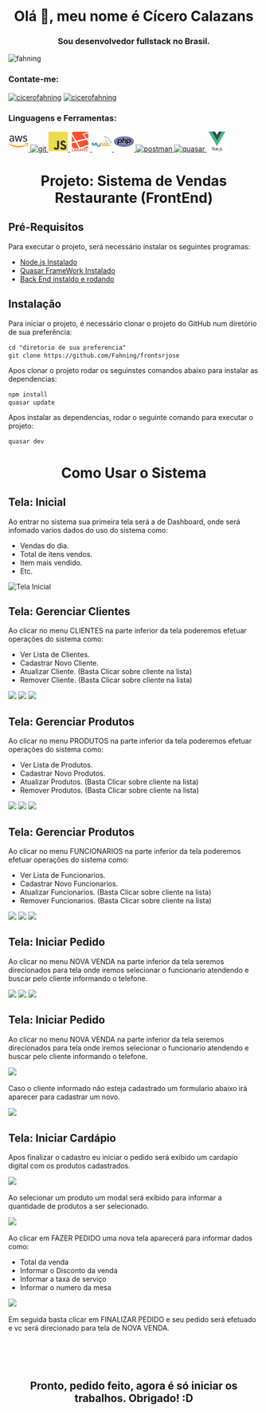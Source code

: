 <h1 align="center">Olá 👋, meu nome é Cícero Calazans</h1>
<h3 align="center">Sou desenvolvedor fullstack no Brasil.</h3>

<p align="left"> <img src="https://komarev.com/ghpvc/?username=fahning&label=Profile%20views&color=0e75b6&style=flat" alt="fahning" /> </p>

<h3 align="left">Contate-me:</h3>
<p align="left">
<a href="https://linkedin.com/in/cicerofahning" target="blank"><img align="center" src="https://cdn.jsdelivr.net/npm/simple-icons@3.0.1/icons/linkedin.svg" alt="cicerofahning" height="30" width="40" /></a>
<a href="https://fb.com/cicerofahning" target="blank"><img align="center" src="https://cdn.jsdelivr.net/npm/simple-icons@3.0.1/icons/facebook.svg" alt="cicerofahning" height="30" width="40" /></a>
</p>

<h3 align="left">Linguagens e Ferramentas:</h3>
<p align="left"> <a href="https://aws.amazon.com" target="_blank"> <img src="https://raw.githubusercontent.com/devicons/devicon/master/icons/amazonwebservices/amazonwebservices-original-wordmark.svg" alt="aws" width="40" height="40"/> </a> <a href="https://git-scm.com/" target="_blank"> <img src="https://www.vectorlogo.zone/logos/git-scm/git-scm-icon.svg" alt="git" width="40" height="40"/> </a> <a href="https://developer.mozilla.org/en-US/docs/Web/JavaScript" target="_blank"> <img src="https://raw.githubusercontent.com/devicons/devicon/master/icons/javascript/javascript-original.svg" alt="javascript" width="40" height="40"/> </a> <a href="https://laravel.com/" target="_blank"> <img src="https://raw.githubusercontent.com/devicons/devicon/master/icons/laravel/laravel-plain-wordmark.svg" alt="laravel" width="40" height="40"/> </a> <a href="https://www.mysql.com/" target="_blank"> <img src="https://raw.githubusercontent.com/devicons/devicon/master/icons/mysql/mysql-original-wordmark.svg" alt="mysql" width="40" height="40"/> </a> <a href="https://www.php.net" target="_blank"> <img src="https://raw.githubusercontent.com/devicons/devicon/master/icons/php/php-original.svg" alt="php" width="40" height="40"/> </a> <a href="https://postman.com" target="_blank"> <img src="https://www.vectorlogo.zone/logos/getpostman/getpostman-icon.svg" alt="postman" width="40" height="40"/> </a> <a href="https://quasar.dev/" target="_blank"> <img src="https://cdn.quasar.dev/logo/svg/quasar-logo.svg" alt="quasar" width="40" height="40"/> </a> <a href="https://vuejs.org/" target="_blank"> <img src="https://raw.githubusercontent.com/devicons/devicon/master/icons/vuejs/vuejs-original-wordmark.svg" alt="vuejs" width="40" height="40"/> </a> </p>

<h1 align="center">Projeto: Sistema de Vendas Restaurante (FrontEnd)</h1>


## Pré-Requisitos

Para executar o projeto, será necessário instalar os seguintes programas:

- [Node.js Instalado](https://nodejs.org/en/)
- [Quasar FrameWork Instalado](https://quasar.dev/start/quasar-cli)
- [Back End instaldo e rodando](https://github.com/Fahning/backsrjose)


## Instalação

Para iniciar o projeto, é necessário clonar o projeto do GitHub num diretório de sua preferência:

```shell
cd "diretorio de sua preferencia"
git clone https://github.com/Fahning/frontsrjose
```

Apos clonar o projeto rodar os seguinstes comandos abaixo para instalar as dependencias:

```shell
npm install
quasar update
```

Apos instalar as dependencias, rodar o seguinte comando para executar o projeto:

```shell
quasar dev
```


<h1 align="center">Como Usar o Sistema</h1>

## Tela: Inicial

Ao entrar no sistema sua primeira tela será a de Dashboard, onde será infomado varios dados do uso do sistema como:
<ul>
<li>Vendas do dia.</li>
<li>Total de itens vendos.</li>
<li>Item mais vendido.</li>
<li>Etc.</li>
</ul>


![Tela Inicial](https://uploaddeimagens.com.br/images/003/156/268/original/Tela_Dashboard.png?1616962028)

## Tela: Gerenciar Clientes

Ao clicar no menu CLIENTES na parte inferior da tela poderemos efetuar operações do sistema como:
<ul>
<li>Ver Lista de Clientes.</li>
<li>Cadastrar Novo Cliente.</li>
<li>Atualizar Cliente. (Basta Clicar sobre cliente na lista)</li>
<li>Remover Cliente. (Basta Clicar sobre cliente na lista)</li>
</ul>


<img src="https://uploaddeimagens.com.br/images/003/156/278/original/Tela_Lista_de_Clientes.png?1616962425">
<img src="https://uploaddeimagens.com.br/images/003/156/282/original/Tela_Novo_Cliente.png?1616962716">
<img src="https://uploaddeimagens.com.br/images/003/156/283/original/Tela_Edita_Cliente.png?1616962750">


## Tela: Gerenciar Produtos

Ao clicar no menu PRODUTOS na parte inferior da tela poderemos efetuar operações do sistema como:
<ul>
<li>Ver Lista de Produtos.</li>
<li>Cadastrar Novo Produtos.</li>
<li>Atualizar Produtos. (Basta Clicar sobre cliente na lista)</li>
<li>Remover Produtos. (Basta Clicar sobre cliente na lista)</li>
</ul>


<img src="https://uploaddeimagens.com.br/images/003/156/284/original/Tela_Lista_Produtos.png?1616962847">
<img src="https://uploaddeimagens.com.br/images/003/156/286/original/Tela_Novo_Produto.png?1616962884">
<img src="https://uploaddeimagens.com.br/images/003/156/287/original/Tela_Edita_Produto.png?1616962909">


## Tela: Gerenciar Produtos

Ao clicar no menu FUNCIONARIOS na parte inferior da tela poderemos efetuar operações do sistema como:
<ul>
<li>Ver Lista de Funcionarios.</li>
<li>Cadastrar Novo Funcionarios.</li>
<li>Atualizar Funcionarios. (Basta Clicar sobre cliente na lista)</li>
<li>Remover Funcionarios. (Basta Clicar sobre cliente na lista)</li>
</ul>


<img src="https://uploaddeimagens.com.br/images/003/156/288/original/Tela_Lista_Funcionario.png?1616963053">
<img src="https://uploaddeimagens.com.br/images/003/156/289/original/Tela_Novo_Funcionario.png?1616963076">
<img src="https://uploaddeimagens.com.br/images/003/156/290/original/Tela_Edita_Funcionario.png?1616963120">


## Tela: Iniciar Pedido

Ao clicar no menu NOVA VENDA na parte inferior da tela seremos direcionados para tela onde iremos selecionar o funcionario atendendo e buscar pelo cliente informando o telefone.

<img src="https://uploaddeimagens.com.br/images/003/156/288/original/Tela_Lista_Funcionario.png?1616963053">
<img src="https://uploaddeimagens.com.br/images/003/156/289/original/Tela_Novo_Funcionario.png?1616963076">
<img src="https://uploaddeimagens.com.br/images/003/156/290/original/Tela_Edita_Funcionario.png?1616963120">

## Tela: Iniciar Pedido

Ao clicar no menu NOVA VENDA na parte inferior da tela seremos direcionados para tela onde iremos selecionar o funcionario atendendo e buscar pelo cliente informando o telefone.

<img src="https://uploaddeimagens.com.br/images/003/156/292/original/Tela_Iniciar_Pedido.png?1616963165">

Caso o cliente informado não esteja cadastrado um formulario abaixo irá aparecer para cadastrar um novo.

<img src="https://uploaddeimagens.com.br/images/003/156/293/original/Tela_Cadastra_Cliente.png?1616963366">

## Tela: Iniciar Cardápio

Apos finalizar o cadastro eu iniciar o pedido será exibido um cardapio digital com os produtos cadastrados.

<img src="https://uploaddeimagens.com.br/images/003/156/294/original/Tela_Cardapio.png?1616963401">


Ao selecionar um produto um modal será exibido para informar a quantidade de produtos a ser selecionado.

<img src="https://uploaddeimagens.com.br/images/003/156/296/original/Tela_Informa_Quantidade.png?1616963478">

Ao clicar em FAZER PEDIDO uma nova tela aparecerá para informar dados como:

<ul>
  <li>Total da venda</li>
  <li>Informar o Disconto da venda</li>
  <li>Informar a taxa de serviço</li>
  <li>Informar o numero da mesa</li>
</ul>


<img src="https://uploaddeimagens.com.br/images/003/156/297/original/Tela_Finaliza_Pedido.png?1616963589">

Em seguida basta clicar em FINALIZAR PEDIDO e seu pedido será efetuado e vc será direcionado para tela de NOVA VENDA.

<br>
<br>
<br>

<h2 align="center">Pronto, pedido feito, agora é só iniciar os trabalhos. Obrigado! :D</h2>
